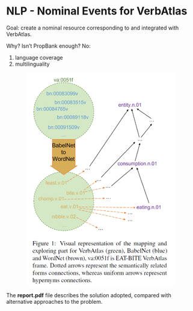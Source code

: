 # NLP - Nominal Events for VerbAtlas

Goal: create a nominal resource corresponding to and integrated with VerbAtlas.

Why? Isn’t PropBank enough? No: 
1) language coverage 
2) multilinguality

<p align="center">
    <img width="400" src="./imgs/exploration.png" alt="Exploration">
</p>

The **report.pdf** file describes the solution adopted, compared with alternative approaches to the problem.
